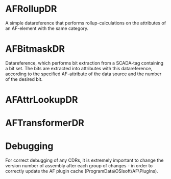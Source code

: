 # AFRollupDR

A simple datareference that performs rollup-calculations on the attributes of an AF-element with the same category.

# AFBitmaskDR

Datareference, which performs bit extraction from a SCADA-tag containing a bit set. The bits are extracted into attributes with this datareference, according to the specified AF-attribute of the data source and the number of the desired bit.

# AFAttrLookupDR

# AFTransformerDR


# Debugging

For correct debugging of any CDRs, it is extremely important to change the version number of assembly 
after each group of changes - in order to correctly update the AF plugin cache (ProgramData\OSIsoft\AF\PlugIns).
